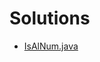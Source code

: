 # Solutions

- [IsAlNum.java](https://github.com/jeffrey-a-meunier/gsi_code_challenge/blob/gh-pages/gsi_code_challenge/isalnum.java)
